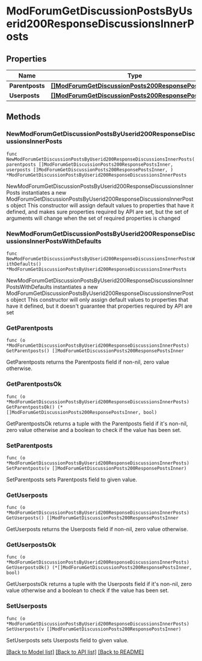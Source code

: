 # ModForumGetDiscussionPostsByUserid200ResponseDiscussionsInnerPosts

## Properties

Name | Type | Description | Notes
------------ | ------------- | ------------- | -------------
**Parentposts** | [**[]ModForumGetDiscussionPosts200ResponsePostsInner**](ModForumGetDiscussionPosts200ResponsePostsInner.md) |  | 
**Userposts** | [**[]ModForumGetDiscussionPosts200ResponsePostsInner**](ModForumGetDiscussionPosts200ResponsePostsInner.md) |  | 

## Methods

### NewModForumGetDiscussionPostsByUserid200ResponseDiscussionsInnerPosts

`func NewModForumGetDiscussionPostsByUserid200ResponseDiscussionsInnerPosts(parentposts []ModForumGetDiscussionPosts200ResponsePostsInner, userposts []ModForumGetDiscussionPosts200ResponsePostsInner, ) *ModForumGetDiscussionPostsByUserid200ResponseDiscussionsInnerPosts`

NewModForumGetDiscussionPostsByUserid200ResponseDiscussionsInnerPosts instantiates a new ModForumGetDiscussionPostsByUserid200ResponseDiscussionsInnerPosts object
This constructor will assign default values to properties that have it defined,
and makes sure properties required by API are set, but the set of arguments
will change when the set of required properties is changed

### NewModForumGetDiscussionPostsByUserid200ResponseDiscussionsInnerPostsWithDefaults

`func NewModForumGetDiscussionPostsByUserid200ResponseDiscussionsInnerPostsWithDefaults() *ModForumGetDiscussionPostsByUserid200ResponseDiscussionsInnerPosts`

NewModForumGetDiscussionPostsByUserid200ResponseDiscussionsInnerPostsWithDefaults instantiates a new ModForumGetDiscussionPostsByUserid200ResponseDiscussionsInnerPosts object
This constructor will only assign default values to properties that have it defined,
but it doesn't guarantee that properties required by API are set

### GetParentposts

`func (o *ModForumGetDiscussionPostsByUserid200ResponseDiscussionsInnerPosts) GetParentposts() []ModForumGetDiscussionPosts200ResponsePostsInner`

GetParentposts returns the Parentposts field if non-nil, zero value otherwise.

### GetParentpostsOk

`func (o *ModForumGetDiscussionPostsByUserid200ResponseDiscussionsInnerPosts) GetParentpostsOk() (*[]ModForumGetDiscussionPosts200ResponsePostsInner, bool)`

GetParentpostsOk returns a tuple with the Parentposts field if it's non-nil, zero value otherwise
and a boolean to check if the value has been set.

### SetParentposts

`func (o *ModForumGetDiscussionPostsByUserid200ResponseDiscussionsInnerPosts) SetParentposts(v []ModForumGetDiscussionPosts200ResponsePostsInner)`

SetParentposts sets Parentposts field to given value.


### GetUserposts

`func (o *ModForumGetDiscussionPostsByUserid200ResponseDiscussionsInnerPosts) GetUserposts() []ModForumGetDiscussionPosts200ResponsePostsInner`

GetUserposts returns the Userposts field if non-nil, zero value otherwise.

### GetUserpostsOk

`func (o *ModForumGetDiscussionPostsByUserid200ResponseDiscussionsInnerPosts) GetUserpostsOk() (*[]ModForumGetDiscussionPosts200ResponsePostsInner, bool)`

GetUserpostsOk returns a tuple with the Userposts field if it's non-nil, zero value otherwise
and a boolean to check if the value has been set.

### SetUserposts

`func (o *ModForumGetDiscussionPostsByUserid200ResponseDiscussionsInnerPosts) SetUserposts(v []ModForumGetDiscussionPosts200ResponsePostsInner)`

SetUserposts sets Userposts field to given value.



[[Back to Model list]](../README.md#documentation-for-models) [[Back to API list]](../README.md#documentation-for-api-endpoints) [[Back to README]](../README.md)



